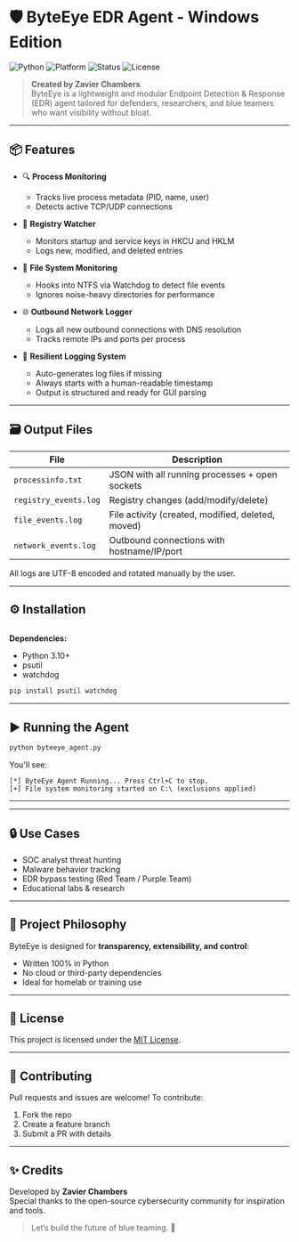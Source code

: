 # 🛡️ ByteEye EDR Agent - Windows Edition

![Python](https://img.shields.io/badge/Python-3.10+-blue?style=flat-square)
![Platform](https://img.shields.io/badge/Platform-Windows-lightgrey?style=flat-square)
![Status](https://img.shields.io/badge/Status-In_Development-yellow?style=flat-square)
![License](https://img.shields.io/badge/License-MIT-green?style=flat-square)

> **Created by Zavier Chambers**  
> ByteEye is a lightweight and modular Endpoint Detection & Response (EDR) agent tailored for defenders, researchers, and blue teamers who want visibility without bloat.

---

## 📦 Features

- 🔍 **Process Monitoring**
  - Tracks live process metadata (PID, name, user)
  - Detects active TCP/UDP connections

- 🧬 **Registry Watcher**
  - Monitors startup and service keys in HKCU and HKLM
  - Logs new, modified, and deleted entries

- 📂 **File System Monitoring**
  - Hooks into NTFS via Watchdog to detect file events
  - Ignores noise-heavy directories for performance

- 🌐 **Outbound Network Logger**
  - Logs all new outbound connections with DNS resolution
  - Tracks remote IPs and ports per process

- 💾 **Resilient Logging System**
  - Auto-generates log files if missing
  - Always starts with a human-readable timestamp
  - Output is structured and ready for GUI parsing

---

## 🗃️ Output Files

| File                  | Description                                      |
|-----------------------|--------------------------------------------------|
| `processinfo.txt`     | JSON with all running processes + open sockets   |
| `registry_events.log` | Registry changes (add/modify/delete)             |
| `file_events.log`     | File activity (created, modified, deleted, moved)|
| `network_events.log`  | Outbound connections with hostname/IP/port       |

All logs are UTF-8 encoded and rotated manually by the user.

---

## ⚙️ Installation

```bash

```

**Dependencies:**
- Python 3.10+
- psutil
- watchdog

```bash
pip install psutil watchdog
```

---

## ▶️ Running the Agent

```bash
python byteeye_agent.py
```

You'll see:

```
[*] ByteEye Agent Running... Press Ctrl+C to stop.
[+] File system monitoring started on C:\ (exclusions applied)
```

---

---

## 🔒 Use Cases

- SOC analyst threat hunting
- Malware behavior tracking
- EDR bypass testing (Red Team / Purple Team)
- Educational labs & research

---

## 🧠 Project Philosophy

ByteEye is designed for **transparency, extensibility, and control**:
- Written 100% in Python
- No cloud or third-party dependencies
- Ideal for homelab or training use

---

## 📜 License

This project is licensed under the [MIT License](LICENSE).

---

## 🤝 Contributing

Pull requests and issues are welcome! To contribute:

1. Fork the repo
2. Create a feature branch
3. Submit a PR with details

---

## ✨ Credits

Developed by **Zavier Chambers**  
Special thanks to the open-source cybersecurity community for inspiration and tools.

> Let’s build the future of blue teaming. 💙
